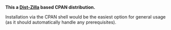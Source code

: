 **This a [Dist-Zilla][dzil] based CPAN distribution.**

Installation via the CPAN shell would be the easiest option for general usage (as it should automatically handle any prerequisites).

[dzil]: http://dzil.org

